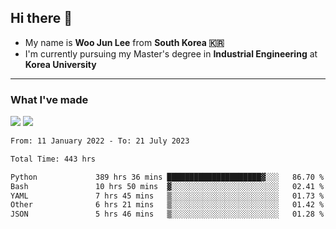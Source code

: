 ## Hi there 👋

- My name is **Woo Jun Lee** from **South Korea 🇰🇷**
- I'm currently pursuing my Master's degree in **Industrial Engineering** at **Korea University**

---

### What I've made

<a href="https://share.streamlit.io/tomtom1103/kuiai_hackathon_2022/main/JL_app.py"><img src="https://img.shields.io/badge/Journey Lee-161B22?style=for-the-badge&logo=streamlit&logoColor=FF4B4B"/></a> <a href="https://jeon-100.github.io/Dangzang/"><img src="https://img.shields.io/badge/당신을 위한 장학금, 당장!-161B22?style=for-the-badge&logo=react&logoColor=#61DAFB"/></a>

<!--START_SECTION:waka-->

```txt
From: 11 January 2022 - To: 21 July 2023

Total Time: 443 hrs

Python             389 hrs 36 mins █████████████████████▓░░░   86.70 %
Bash               10 hrs 50 mins  ▓░░░░░░░░░░░░░░░░░░░░░░░░   02.41 %
YAML               7 hrs 45 mins   ▒░░░░░░░░░░░░░░░░░░░░░░░░   01.73 %
Other              6 hrs 21 mins   ▒░░░░░░░░░░░░░░░░░░░░░░░░   01.42 %
JSON               5 hrs 46 mins   ▒░░░░░░░░░░░░░░░░░░░░░░░░   01.28 %
```

<!--END_SECTION:waka-->
